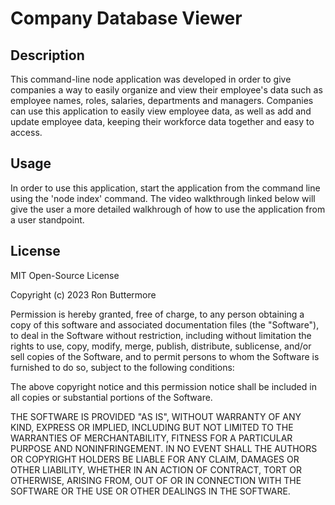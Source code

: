 # Company Database Viewer

## Description
This command-line node application was developed in order to give companies a way to easily organize and view their employee's data such as employee names, roles, salaries, departments and managers. Companies can use this application to easily view employee data, as well as add and update employee data, keeping their workforce data together and easy to access.

## Usage
In order to use this application, start the application from the command line using the 'node index' command.  The video walkthrough linked below will give the user a more detailed walkhrough of how to use the application from a user standpoint.

## License
MIT Open-Source License

Copyright (c) 2023 Ron Buttermore

Permission is hereby granted, free of charge, to any person obtaining a copy of this software and associated documentation files (the "Software"), to deal in the Software without restriction, including without limitation the rights to use, copy, modify, merge, publish, distribute, sublicense, and/or sell copies of the Software, and to permit persons to whom the Software is furnished to do so, subject to the following conditions:

The above copyright notice and this permission notice shall be included in all copies or substantial portions of the Software.

THE SOFTWARE IS PROVIDED "AS IS", WITHOUT WARRANTY OF ANY KIND, EXPRESS OR IMPLIED, INCLUDING BUT NOT LIMITED TO THE WARRANTIES OF MERCHANTABILITY, FITNESS FOR A PARTICULAR PURPOSE AND NONINFRINGEMENT. IN NO EVENT SHALL THE AUTHORS OR COPYRIGHT HOLDERS BE LIABLE FOR ANY CLAIM, DAMAGES OR OTHER LIABILITY, WHETHER IN AN ACTION OF CONTRACT, TORT OR OTHERWISE, ARISING FROM, OUT OF OR IN CONNECTION WITH THE SOFTWARE OR THE USE OR OTHER DEALINGS IN THE SOFTWARE.
